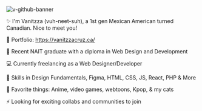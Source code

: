 ![v-github-banner](https://github.com/Vanitzza/Vanitzza/assets/144278210/a221caad-d64d-44ff-b303-db26ed097d11)

✨ I'm Vanitzza (vuh-neet-suh), a 1st gen Mexican American turned Canadian. Nice to meet you!

📁 Portfolio: https://vanitzzacruz.ca/

🌱 Recent NAIT graduate with a diploma in Web Design and Development

💻 Currently freelancing as a Web Designer/Developer

📖 Skills in Design Fundamentals, Figma, HTML, CSS, JS, React, PHP & More

💞️ Favorite things: Anime, video games, webtoons, Kpop, & my cats

⚡ Looking for exciting collabs and communities to join

<!---
Vanitzza/Vanitzza is a ✨ special ✨ repository because its `README.md` (this file) appears on your GitHub profile.
You can click the Preview link to take a look at your changes.
--->
